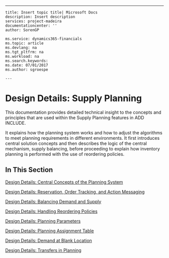 ---
    title: Insert topic title| Microsoft Docs
    description: Insert description
    services: project-madeira
    documentationcenter: ''
    author: SorenGP

    ms.service: dynamics365-financials
    ms.topic: article
    ms.devlang: na
    ms.tgt_pltfrm: na
    ms.workload: na
    ms.search.keywords:
    ms.date: 07/01/2017
    ms.author: sgroespe

    ---
# Design Details: Supply Planning
This documentation provides detailed technical insight to the concepts and principles that are used within the Supply Planning features in ADD INCLUDE<!--[!INCLUDE[nav_current_long](../../includes/nav_current_long_md.md)]-->.  
  
 It explains how the planning system works and how to adjust the algorithms to meet planning requirements in different environments. It first introduces central solution concepts and then describes the logic of the central mechanism, supply balancing, before proceeding to explain how inventory planning is performed with the use of reordering policies.  
  
## In This Section  
 [Design Details: Central Concepts of the Planning System](../FullExperience/design-details-central-concepts-of-the-planning-system.md)  
  
 [Design Details: Reservation, Order Tracking, and Action Messaging](../FullExperience/design-details-reservation-order-tracking-and-action-messaging.md)  
  
 [Design Details: Balancing Demand and Supply](../FullExperience/design-details-balancing-demand-and-supply.md)  
  
 [Design Details: Handling Reordering Policies](../FullExperience/design-details-handling-reordering-policies.md)  
  
 [Design Details: Planning Parameters](../FullExperience/design-details-planning-parameters.md)  
  
 [Design Details: Planning Assignment Table](../FullExperience/design-details-planning-assignment-table.md)  
  
 [Design Details: Demand at Blank Location](../FullExperience/design-details-demand-at-blank-location.md)  
  
 [Design Details: Transfers in Planning](../FullExperience/design-details-transfers-in-planning.md)